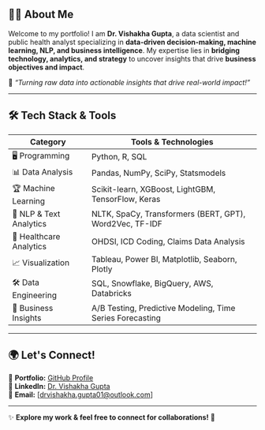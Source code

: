 ## 👩‍💻 **About Me**  
Welcome to my portfolio! I am **Dr. Vishakha Gupta**, a data scientist and public health analyst specializing in **data-driven decision-making, machine learning, NLP, and business intelligence**. My expertise lies in **bridging technology, analytics, and strategy** to uncover insights that drive **business objectives and impact**.  

📢 *“Turning raw data into actionable insights that drive real-world impact!”*  

---

## 🛠 **Tech Stack & Tools**  

| **Category**             | **Tools & Technologies** |
|-------------------------|-------------------------|
| 🖥️ Programming          | Python, R, SQL          |
| 📊 Data Analysis        | Pandas, NumPy, SciPy, Statsmodels |
| 🏆 Machine Learning     | Scikit-learn, XGBoost, LightGBM, TensorFlow, Keras |
| 🤖 NLP & Text Analytics | NLTK, SpaCy, Transformers (BERT, GPT), Word2Vec, TF-IDF |
| 🏥 Healthcare Analytics | OHDSI, ICD Coding, Claims Data Analysis |
| 📈 Visualization        | Tableau, Power BI, Matplotlib, Seaborn, Plotly |
| 🛠 Data Engineering     | SQL, Snowflake, BigQuery, AWS, Databricks |
| 🔬 Business Insights    | A/B Testing, Predictive Modeling, Time Series Forecasting |

---

## 🌍 **Let's Connect!**  

📌 **Portfolio:** [GitHub Profile](https://github.com/dr-vishakha-gupta)  
📌 **LinkedIn:** [Dr. Vishakha Gupta](https://www.linkedin.com/in/dr-vishakha-gupta/)  
📌 **Email:** [drvishakha.gupta01@outlook.com]  

---

✨ **Explore my work & feel free to connect for collaborations!** 🚀  


